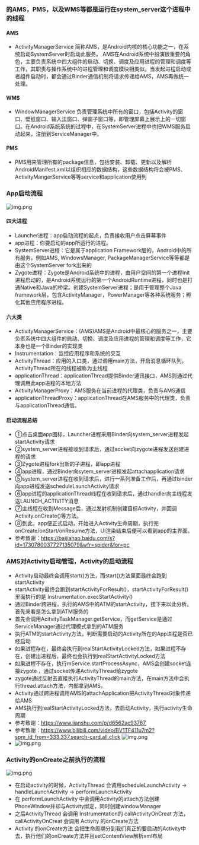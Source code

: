 ### 的AMS，PMS，以及WMS等都是运⾏在system_server这个进程中的线程
#### AMS
- ActivityManagerService 简称AMS，是Android内核的核心功能之一，在系统启动SystemServer时启动此服务。 AMS在Android系统中扮演很重要的角色，主要负责系统中四大组件的启动、切换、调度及应用进程的管理和调度等工作，其职责与操作系统中的进程管理和调度模块相类似。当发起进程启动或者组件启动时，都会通过Binder通信机制将请求传递给AMS，AMS再做统一处理。

#### WMS
- WindowManagerService 负责管理系统中所有的窗口，包括Activity的窗口、壁纸窗口、输入法窗口、弹窗子窗口等，即管理屏幕上展示上的一切窗口。在Android系统系统的过程中，在SystemServer进程中也把WMS服务启动起来，注册到ServiceManager中。

#### PMS
- PMS⽤来管理所有的package信息，包括安装、卸载、更新以及解析AndroidManifest.xml以组织相应的数据结构，这些数据结构将会被PMS、ActivityMangerService等等service和application使⽤到

### App启动流程
![img.png](resource/Activity的启动流程.png)
#### 四大进程
- Launcher进程：app启动流程的起点，负责接收用户点击屏幕事件
- app进程：你要启动的app所运行的进程。
- SystemServer进程：它是属于application Framework层的，Android中的所有服务，例如AMS, WindowsManager, PackageManagerService等等都是由这个SystemServer fork出来的
- Zygote进程：Zygote是Android系统中的进程，由用户空间的第一个进程Init进程启动的，是Android系统运行的第一个AndroidRuntime进程，同时也是打通Native和Java的桥梁。创建SystemServer进程；是用于管理整个Java framework层，包含ActivityManager，PowerManager等各种系统服务；孵化其他应用程序进程。

#### 六大类
- ActivityManagerService：(AMS)AMS是Android中最核心的服务之一，主要负责系统中四大组件的启动、切换、调度及应用进程的管理和调度等工作，它本身也是一个Binder的实现类
- Instrumentation：监控应用程序和系统的交互
- ActivityThread：应用的入口类，通过调用main方法，开启消息循环队列。ActivityThread所在的线程被称为主线程
- applicationThread：applicationThread提供Binder通讯接口，AMS则通过代理调用此app进程的本地方法
- ActivityManagerProxy：AMS服务在当前进程的代理类，负责与AMS通信
- applicationThreadProxy：applicationThread在AMS服务中的代理类，负责与applicationThread通信。

#### 启动流程总结
- ①点击桌面app图标，Launcher进程采用Binder向system_server进程发起startActivity请求
- ②system_server进程接收到请求后，通过socket向zygote进程发送创建进程的请求
- ③Zygote进程fork出新的子进程，即app进程
- ④app进程，通过Binder向sytem_server进程发起attachapplication请求
- ⑤system_server进程在收到请求后，进行一系列准备工作后，再通过binder向app进程发送scheduleLaunchActivity请求
- ⑥app进程的applicationThread线程在收到请求后，通过handler向主线程发送LAUNCH_ACTIVITY消息
- ⑦主线程在收到Message后，通过发射机制创建目标Activity，并回调Activity.onCreate()等方法。
- ⑧到此，app便正式启动，开始进入Activity生命周期，执行完onCreate/onStart/onResume方法，UI渲染结束后便可以看到app的主界面。
- 参考致谢：https://baijiahao.baidu.com/s?id=1730780037727135079&wfr=spider&for=pc

### AMS对Activity启动管理，Activity的启动流程
- Activity启动最终会调用start()方法，而start()方法里面最终会跑到startActivity
- startActivity最终会跑到startActivityForResult()，startActivityForResult()里面执行的是 Instrumentation.execStartActivity()
- 通过Binder跨进程，执行的AMS中的ATM的startActivity，接下来以此分析。首先来看是怎么拿到ATM服务的
- 首先会调用AcitvityTaskManager.getService，而getService是通过ServiceManager通过代理模式拿到的ATM服务
- 执行ATM的startActivity方法，判断需要启动的Activity所在的App进程是否已经启动
- 如果进程存在，最终会执行到realStartActivityLocked方法，如果进程不存在，创建出进程后，最终也会执行到realStartActivityLocked方法
- 如果进程不存在，执行mService.startProcessAsync，AMS会创建socket连接zygote ，通过socket传递ActivityThread给zygote
- zygote通过反射去直接执行ActivityThread的main方法，在main方法中会执行thread.attach方法，内部拿到AMS，
- Activity通过跨进程调用AMS的attachApplication把ActivityThread对象传递给AMS
- AMS执行到realStartActivityLocked方法，去启动Activity，执行activity生命周期
- 参考致谢：https://www.jianshu.com/p/d6562ac93767
- 参考致谢：https://www.bilibili.com/video/BV1TF411u7m2?spm_id_from=333.337.search-card.all.click
  ![img.png](resource/Activity启动时序图.png)
- ![img.png](resource/Activity启动时序2.png)

### Activity的onCreate之前执行的流程
![img.png](resource/Activity的onCreate之前流程.png)
- 在启动activity的时候，ActivityThread 会调用scheduleLaunchActivity -> handleLaunchActivity -> performLaunchActivity
- 在 performLaunchActivity 中会调用Activity的attach方法创建PhoneWindow并却与Activity绑定，同时创建windowManager
- 之后ActivityThread 会调用 Instrumentation的 callActivityOnCreat 方法，callActivityOnCreat 会调用 Activity 的onCreate方法
- Activity 的onCreate方法 会把生命周期分到我们真正的要启动的Activity中去，执行他们的onCreate方法并且setContentView解析xml布局